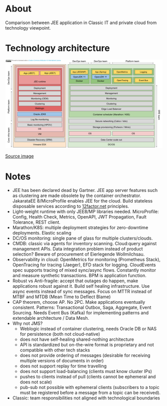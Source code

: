 # About

Comparison between JEE application in Classic IT and private cloud from technology viewpoint.

# Technology architecture

![JEE Technology stack cloud vs classic](./0000-JEE-classic-vs-cloud-technology-architecture.svg)

[Source image](https://docs.google.com/presentation/d/1XKH50tbcgSswZFIBNtuN8qkmvSUdr5ooEhVdqnXcuQs/edit?usp=sharing)

# Notes

- JEE has been declared dead by Gartner. JEE app server features such as
  clustering are made obsolete by the container orchestrator. JakarataEE 8/MicroProfile
  enables JEE for the cloud. Build stateless disposable services according to
  [12factor.net](http://12factor.net) principles.
- Light-weight runtime with only JEE8/MP libraries needed. MicroProfile: Config,
  Health Check, Metrics, OpenAPI, JWT Propagation, Fault Tolerance, REST client. 
- Marathon/K8S: multiple deployment strategies for zero-downtime deployments. Elastic scaling
- DC/OS monitoring: single pane of glass for multiple clusters/clouds.
- CMDB: classic via agents for inventory scanning. Cloud:query against management APIs.
  Data integration problem instead of product selection? Beware of procurement of Eierlegende Wollmilchsau. 
- Observability in cloud: OpenMetrics for monitoring (Prometheus Stack),
  OpenTracing for tracing (Jaeger), EFD stack for logging. CloudEvents spec
  supports tracing of mixed sync/async flows. Constantly monitor and measure
  synthetic transactions. BPM is application function.
- Robust vs Anti-fragile: accept that outages do happen, make applications
  robust against it. Build self healing infrastructure. Use async events instead
  of sync messages. Focus on MTTR instead of MTBF and MTDB (Mean Time to Deflect
  Blame)
- CAP theorem, choose AP. No 2PC. Make applications eventually consistent.
  Patterns: Transactional Outbox, Saga, Aggregate, Event Sourcing. Needs Event Bus (Kafka)
  for implementing patterns and extendable architecture / Data Mesh. 
- Why not JMS?
  - Weblogic instead of container clustering, needs Oracle DB or NAS for persistence (both not cloud-native)
  - does not have self-healing shared-nothing architecture
  - API is standardized but on-the-wire format is proprietary and not compatible with other tech stacks
  - does not provide ordering of messages (desirable for receiving multiple versions of documents in order)
  - does not support replay for time travelling
  - does not support load-balancing (clients must know cluster IPs)
  - pushes to clients instead of pull (clients cannot be ephemeral and does not scale)
  - pub-sub not possible with ephemeral clients (subscribers to a topic must
    be registered before a message from a topic can be received).
- Classic: team responsibilities not aligned with technological boundaries

